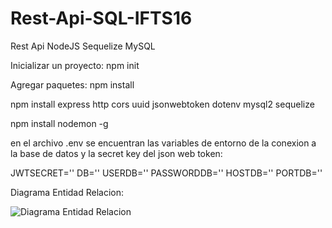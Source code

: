 # Rest-Api-SQL-IFTS16

Rest Api NodeJS Sequelize MySQL

Inicializar un proyecto: npm init

Agregar paquetes: npm install <package>

npm install express http cors uuid jsonwebtoken dotenv mysql2 sequelize

npm install nodemon -g


en el archivo .env se encuentran las variables de entorno de la conexion a la base de datos y la secret key del json web token:

JWTSECRET=''
DB=''
USERDB=''
PASSWORDDB=''
HOSTDB=''
PORTDB=''

Diagrama Entidad Relacion:

![Diagrama Entidad Relacion](https://github.com/GonzalezNacho/Rest-Api-SQL/tree/main/doc/der.png)